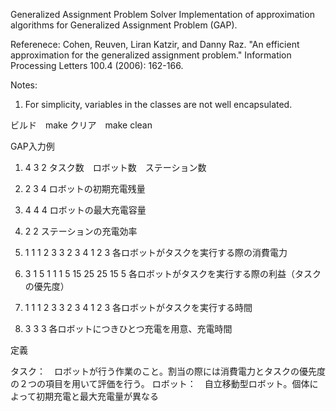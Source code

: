 Generalized Assignment Problem Solver
Implementation of approximation algorithms for Generalized Assignment Problem (GAP).

Referenece: Cohen, Reuven, Liran Katzir, and Danny Raz. "An efficient approximation for the generalized assignment problem." Information Processing Letters 100.4 (2006): 162-166.

Notes:
1. For simplicity, variables in the classes are not well encapsulated.

ビルド　make 
クリア　make clean

GAP入力例
1. 4 3 2
タスク数　ロボット数　ステーション数

2. 2 3 4
ロボットの初期充電残量

3. 4 4 4
ロボットの最大充電容量

4. 2 2
ステーションの充電効率

5.  1 1 1
    2 3 3
    2 3 4
    1 2 3
各ロボットがタスクを実行する際の消費電力

6.  3 1 5
    1 1 1
    5 15 25
    25 15 5
各ロボットがタスクを実行する際の利益（タスクの優先度）

7.  1 1 1
    2 3 3
    2 3 4
    1 2 3
各ロボットがタスクを実行する時間

8. 3 3 3
各ロボットにつきひとつ充電を用意、充電時間



定義

タスク：　ロボットが行う作業のこと。割当の際には消費電力とタスクの優先度の２つの項目を用いて評価を行う。
ロボット：　自立移動型ロボット。個体によって初期充電と最大充電量が異なる
